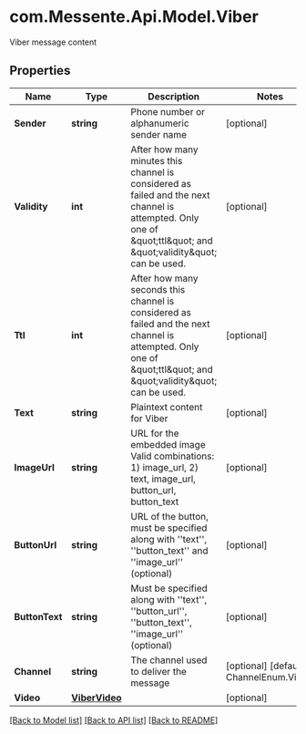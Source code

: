 # com.Messente.Api.Model.Viber
Viber message content

## Properties

Name | Type | Description | Notes
------------ | ------------- | ------------- | -------------
**Sender** | **string** | Phone number or alphanumeric sender name | [optional] 
**Validity** | **int** | After how many minutes this channel is considered as failed and the next channel is attempted.       Only one of \&quot;ttl\&quot; and \&quot;validity\&quot; can be used. | [optional] 
**Ttl** | **int** | After how many seconds this channel is considered as failed and the next channel is attempted.       Only one of \&quot;ttl\&quot; and \&quot;validity\&quot; can be used. | [optional] 
**Text** | **string** | Plaintext content for Viber | [optional] 
**ImageUrl** | **string** | URL for the embedded image    Valid combinations:    1) image_url,    2) text, image_url, button_url, button_text | [optional] 
**ButtonUrl** | **string** | URL of the button, must be specified along with &#39;&#39;text&#39;&#39;, &#39;&#39;button_text&#39;&#39; and &#39;&#39;image_url&#39;&#39; (optional) | [optional] 
**ButtonText** | **string** | Must be specified along with &#39;&#39;text&#39;&#39;, &#39;&#39;button_url&#39;&#39;, &#39;&#39;button_text&#39;&#39;, &#39;&#39;image_url&#39;&#39; (optional) | [optional] 
**Channel** | **string** | The channel used to deliver the message | [optional] [default to ChannelEnum.Viber]
**Video** | [**ViberVideo**](ViberVideo.md) |  | [optional] 

[[Back to Model list]](../README.md#documentation-for-models) [[Back to API list]](../README.md#documentation-for-api-endpoints) [[Back to README]](../README.md)

